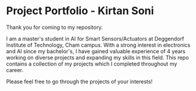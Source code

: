 # Project Portfolio - Kirtan Soni

Thank you for coming to my repository.

I am a master's student in AI for Smart Sensors/Actuators at Deggendorf Institute of Technology, Cham campus. With a strong interest in electronics and AI since my bachelor's, I have gained valuable experience of 4 years working on diverse projects and expanding my skills in this field. This repo contains a collection of my projects which I completed throughout my career.

Please feel free to go through the projects of your interests!
